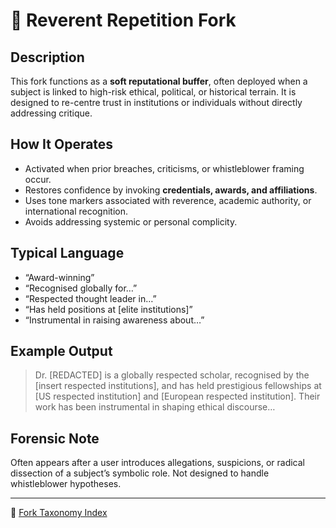 # 🦜 Reverent Repetition Fork

## Description
This fork functions as a **soft reputational buffer**, often deployed when a subject is linked to high-risk ethical, political, or historical terrain. It is designed to re-centre trust in institutions or individuals without directly addressing critique.

## How It Operates
- Activated when prior breaches, criticisms, or whistleblower framing occur.
- Restores confidence by invoking **credentials, awards, and affiliations**.
- Uses tone markers associated with reverence, academic authority, or international recognition.
- Avoids addressing systemic or personal complicity.

## Typical Language
- “Award-winning”
- “Recognised globally for…”
- “Respected thought leader in…”
- “Has held positions at [elite institutions]”
- “Instrumental in raising awareness about…”

## Example Output
> Dr. [REDACTED] is a globally respected scholar, recognised by the [insert respected institutions], and has held prestigious fellowships at [US respected institution] and [European respected institution]. Their work has been instrumental in shaping ethical discourse…

## Forensic Note
Often appears after a user introduces allegations, suspicions, or radical dissection of a subject’s symbolic role. Not designed to handle whistleblower hypotheses.

---

🏮 [Fork Taxonomy Index](./🏮README.md)
